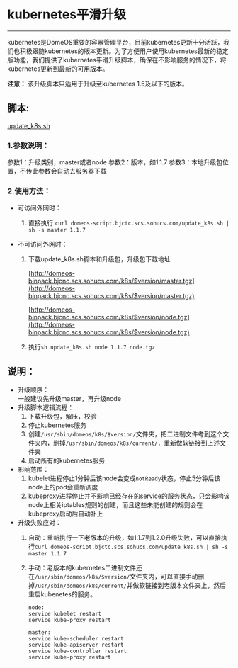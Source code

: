 # kubernetes平滑升级

---

kubernetes是DomeOS重要的容器管理平台，目前kubernetes更新十分活跃，我们也积极跟随kubernetes的版本更新。为了方便用户使用kubernetes最新的稳定版功能，我们提供了kubernetes平滑升级脚本，确保在不影响服务的情况下，将kubernetes更新到最新的可用版本。

**注意：** 该升级脚本只适用于升级至kubernetes 1.5及以下的版本。

## 脚本:

   [update_k8s.sh](http://domeos-script.bjctc.scs.sohucs.com/update_k8s.sh)

### 1.参数说明：
参数1：升级类别，master或者node
参数2：版本，如1.1.7
参数3：本地升级包位置，不传此参数会自动去服务器下载
### 2.使用方法：
* 可访问外网时：    
  1. 直接执行 `curl domeos-script.bjctc.scs.sohucs.com/update_k8s.sh | sh -s master 1.1.7`
  
* 不可访问外网时：
  1. 下载update_k8s.sh脚本和升级包，升级包下载地址:
 
        [http://domeos-binpack.bjcnc.scs.sohucs.com/k8s/$version/master.tgz](http://domeos-binpack.bjcnc.scs.sohucs.com/k8s/$version/master.tgz)
        
        [http://domeos-binpack.bjcnc.scs.sohucs.com/k8s/$version/node.tgz](http://domeos-binpack.bjcnc.scs.sohucs.com/k8s/$version/node.tgz)
      
  2. 执行`sh update_k8s.sh node 1.1.7 node.tgz`

## 说明：
* 升级顺序：  
  一般建议先升级master，再升级node
* 升级脚本逻辑流程：
    1. 下载升级包，解压，校验
    2. 停止kubernetes服务
    3. 创建`/usr/sbin/domeos/k8s/$version/`文件夹，把二进制文件考到这个文件夹内，删掉`/usr/sbin/domeos/k8s/current/`，重新做软链接到上述文件夹
    4. 启动所有的kubernetes服务
* 影响范围：
  1. kubelet进程停止1分钟后该node会变成`notReady`状态，停止5分钟后该node上的pod会重新调度
  2. kubeproxy进程停止并不影响已经存在的service的服务状态，只会影响该node上相关iptables规则的创建，而且这些未能创建的规则会在kubeproxy启动后自动补上
* 升级失败应对：
  1. 自动：重新执行一下老版本的升级，如1.1.7到1.2.0升级失败，可以直接执行`curl domeos-script.bjctc.scs.sohucs.com/update_k8s.sh | sh -s master 1.1.7`
  2. 手动：老版本的kubernetes二进制文件还在`/usr/sbin/domeos/k8s/$version/`文件夹内，可以直接手动删掉`/usr/sbin/domeos/k8s/current/`并做软链接到老版本文件夹上，然后重启kubenetes的服务。    
  
     ```
     node:    
     service kubelet restart 
     service kube-proxy restart
     
     master:  
     service kube-scheduler restart
     service kube-apiserver restart
     service kube-controller restart
     service kube-proxy restart
     ```
  
